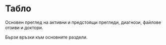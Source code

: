 # Табло

Основен преглед на активни и предстоящи прегледи, диагнози, файлове отзиви и доктори.   

Бързи връзки към основните раздели.
